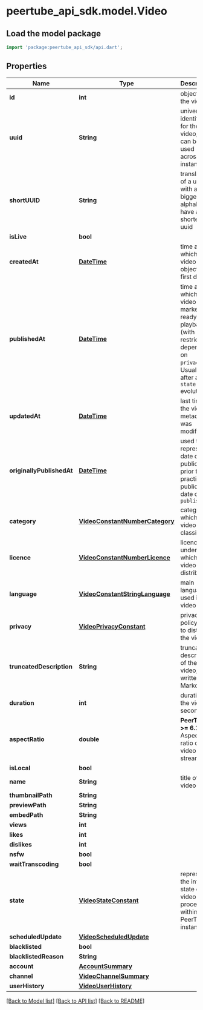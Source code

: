 # peertube_api_sdk.model.Video

## Load the model package
```dart
import 'package:peertube_api_sdk/api.dart';
```

## Properties
Name | Type | Description | Notes
------------ | ------------- | ------------- | -------------
**id** | **int** | object id for the video | [optional] 
**uuid** | **String** | universal identifier for the video, that can be used across instances | [optional] 
**shortUUID** | **String** | translation of a uuid v4 with a bigger alphabet to have a shorter uuid | [optional] 
**isLive** | **bool** |  | [optional] 
**createdAt** | [**DateTime**](DateTime.md) | time at which the video object was first drafted | [optional] 
**publishedAt** | [**DateTime**](DateTime.md) | time at which the video was marked as ready for playback (with restrictions depending on `privacy`). Usually set after a `state` evolution. | [optional] 
**updatedAt** | [**DateTime**](DateTime.md) | last time the video's metadata was modified | [optional] 
**originallyPublishedAt** | [**DateTime**](DateTime.md) | used to represent a date of first publication, prior to the practical publication date of `publishedAt` | [optional] 
**category** | [**VideoConstantNumberCategory**](VideoConstantNumberCategory.md) | category in which the video is classified | [optional] 
**licence** | [**VideoConstantNumberLicence**](VideoConstantNumberLicence.md) | licence under which the video is distributed | [optional] 
**language** | [**VideoConstantStringLanguage**](VideoConstantStringLanguage.md) | main language used in the video | [optional] 
**privacy** | [**VideoPrivacyConstant**](VideoPrivacyConstant.md) | privacy policy used to distribute the video | [optional] 
**truncatedDescription** | **String** | truncated description of the video, written in Markdown.  | [optional] 
**duration** | **int** | duration of the video in seconds | [optional] 
**aspectRatio** | **double** | **PeerTube >= 6.1** Aspect ratio of the video stream | [optional] 
**isLocal** | **bool** |  | [optional] 
**name** | **String** | title of the video | [optional] 
**thumbnailPath** | **String** |  | [optional] 
**previewPath** | **String** |  | [optional] 
**embedPath** | **String** |  | [optional] 
**views** | **int** |  | [optional] 
**likes** | **int** |  | [optional] 
**dislikes** | **int** |  | [optional] 
**nsfw** | **bool** |  | [optional] 
**waitTranscoding** | **bool** |  | [optional] 
**state** | [**VideoStateConstant**](VideoStateConstant.md) | represents the internal state of the video processing within the PeerTube instance | [optional] 
**scheduledUpdate** | [**VideoScheduledUpdate**](VideoScheduledUpdate.md) |  | [optional] 
**blacklisted** | **bool** |  | [optional] 
**blacklistedReason** | **String** |  | [optional] 
**account** | [**AccountSummary**](AccountSummary.md) |  | [optional] 
**channel** | [**VideoChannelSummary**](VideoChannelSummary.md) |  | [optional] 
**userHistory** | [**VideoUserHistory**](VideoUserHistory.md) |  | [optional] 

[[Back to Model list]](../README.md#documentation-for-models) [[Back to API list]](../README.md#documentation-for-api-endpoints) [[Back to README]](../README.md)



